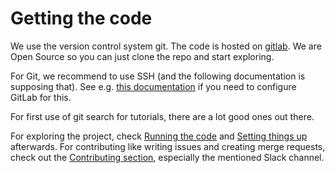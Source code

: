 # Getting the code

We use the version control system git.
The code is hosted on [gitlab](https://gitlab.com/foodsharing-dev/foodsharing).
We are Open Source so you can just clone the repo and start exploring.

For Git, we recommend to use SSH (and the following documentation is supposing that). See e.g. [this documentation](https://docs.gitlab.com/ce/ssh/README.html) if you need to configure GitLab for this.

For first use of git search for tutorials, there are a lot good ones out there.

For exploring the project, check [Running the code](running-the-code.md) and [Setting things up](setting-things-up.md) afterwards. For contributing like writing issues and creating merge requests, check out the [Contributing section](contributing.md), especially the mentioned Slack channel.

